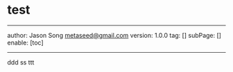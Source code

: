 # test
---
author: Jason Song <metaseed@gmail.com>
version: 1.0.0
tag: []
subPage: []
enable: [toc]


---

ddd
ss ttt
<div>
  <script type="text/javascript">
console.log('ddd_____   hhhh_________88h_____dd_______dd______')
  </script>
</div>


